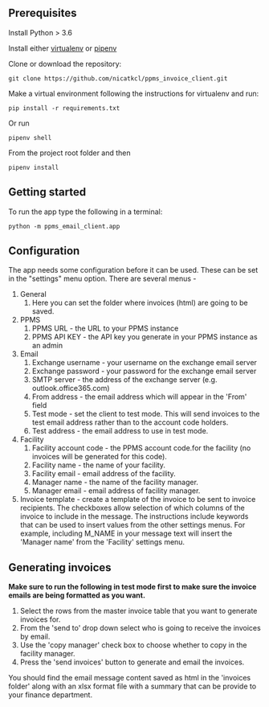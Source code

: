 ## Prerequisites

Install Python > 3.6

Install either [virtualenv](https://virtualenv.pypa.io/en/stable/) or [pipenv](https://pipenv.kennethreitz.org/en/latest/)

Clone or download the repository:

```
git clone https://github.com/nicatkcl/ppms_invoice_client.git
```

Make a virtual environment following the instructions for virtualenv and run:

```
pip install -r requirements.txt
```

Or run

```
pipenv shell
```

From the project root folder and then

```
pipenv install
```

## Getting started

To run the app type the following in a terminal:

```
python -m ppms_email_client.app
```

## Configuration

The app needs some configuration before it can be used. These can be set in the "settings" menu option. There are several menus -

1. General
   1. Here you can set the folder where invoices (html) are going to be saved.
2. PPMS
   1. PPMS URL - the URL to your PPMS instance
   2. PPMS API KEY - the API key you generate in your PPMS instance as an admin
3. Email
   1. Exchange username - your username on the exchange email server
   2. Exchange password - your password for the exchange email server
   3. SMTP server - the address of the exchange server (e.g. outlook.office365.com)
   4. From address - the email address which will appear in the 'From' field
   5. Test mode - set the client to test mode. This will send invoices to the test email address rather than to the account code holders.
   6. Test address - the email address to use in test mode.
4. Facility
   1. Facility account code - the PPMS account code.for the facility (no invoices will be generated for this code).
   2. Facility name - the name of your facility.
   3. Facility email - email address of the facility.
   4. Manager name - the name of the facility manager.
   5. Manager email - email address of facility manager.
5. Invoice template - create a template of the invoice to be sent to invoice recipients. The checkboxes allow selection of which columns of the invoice to include in the message. The instructions include keywords that can be used to insert values from the other settings menus. For example, including M_NAME in your message text will insert the 'Manager name' from the 'Facility' settings menu.

## Generating invoices

**Make sure to run the following in test mode first to make sure the invoice emails are being formatted as you want.**

1. Select the rows from the master invoice table that you want to generate invoices for.
2. From the 'send to' drop down select who is going to receive the invoices by email.
3. Use the 'copy manager' check box to choose whether to copy in the facility manager.
4. Press the 'send invoices' button to generate and email the invoices.

You should find the email message content saved as html in the 'invoices folder' along with an xlsx format file with a summary that can be provide to your finance department.

